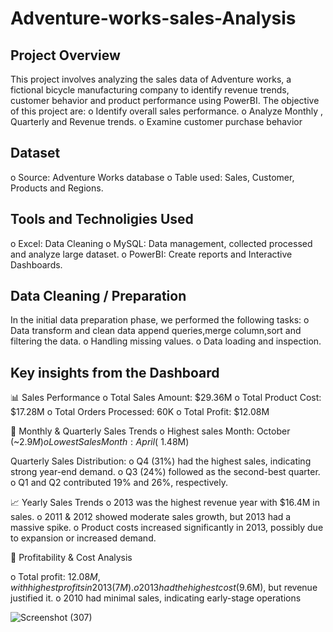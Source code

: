 # Adventure-works-sales-Analysis


## Project Overview
 This project involves analyzing the sales data of Adventure works, a fictional bicycle manufacturing company to identify revenue trends, customer behavior and product performance using PowerBI. The objective of this project are:
o Identify overall sales performance.
o Analyze Monthly , Quarterly and Revenue trends.
o Examine customer purchase behavior

## Dataset
o Source: Adventure Works database 
o Table used: Sales, Customer, Products and Regions.

## Tools and Technoligies Used
o Excel: Data Cleaning 
o MySQL: Data management, collected processed and analyze large dataset.
o PowerBI: Create reports and Interactive Dashboards.

## Data Cleaning / Preparation
In the initial data preparation phase, we performed the following tasks:
o Data transform and clean data append queries,merge column,sort and filtering the data.
o Handling missing values.
o Data loading and inspection.

## Key insights from the Dashboard
 📊 Sales Performance
o Total Sales Amount: $29.36M
o Total Product Cost: $17.28M
o Total Orders Processed: 60K
o Total Profit: $12.08M

 📅 Monthly & Quarterly Sales Trends
o Highest sales Month: October (~$2.9M)
o Lowest Sales Month: April (~$1.48M)

Quarterly Sales Distribution:
o Q4 (31%) had the highest sales, indicating strong year-end demand.
o Q3 (24%) followed as the second-best quarter.
o Q1 and Q2 contributed 19% and 26%, respectively.

📈 Yearly Sales Trends
 o 2013 was the highest revenue year with $16.4M in sales.
 o 2011 & 2012 showed moderate sales growth, but 2013 had a massive spike.
 o Product costs increased significantly in 2013, possibly due to expansion or increased demand.

 📌 Profitability & Cost Analysis

o Total profit: $12.08M, with highest profits in 2013 (7M).
o 2013 had the highest cost ($9.6M), but revenue justified it.
o 2010 had minimal sales, indicating early-stage operations


![Screenshot (307)](https://github.com/user-attachments/assets/338f8149-5b60-435b-b6f1-46628613f42f)
